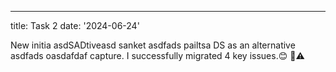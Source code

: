 ---
title: Task 2
date: '2024-06-24'

New initia asdSADtiveasd sanket asdfads pailtsa DS  as an alternative  asdfads oasdafdaf capture.
I successfully migrated 4 key issues.😊 🥳⚠️
